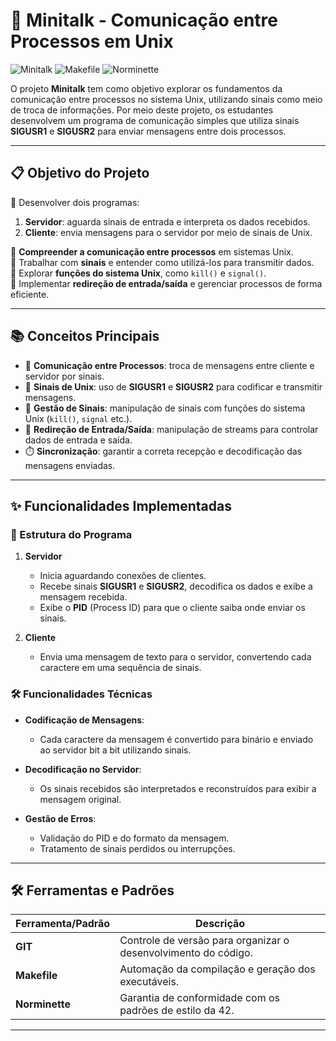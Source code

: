 # 📡 Minitalk - Comunicação entre Processos em Unix

![Minitalk](https://img.shields.io/badge/Language-C-blue) ![Makefile](https://img.shields.io/badge/Tool-Makefile-yellow) ![Norminette](https://img.shields.io/badge/Style-Norminette-green)

O projeto **Minitalk** tem como objetivo explorar os fundamentos da comunicação entre processos no sistema Unix, utilizando sinais como meio de troca de informações. Por meio deste projeto, os estudantes desenvolvem um programa de comunicação simples que utiliza sinais **SIGUSR1** e **SIGUSR2** para enviar mensagens entre dois processos.

---

## 📋 Objetivo do Projeto

🔹 Desenvolver dois programas:  
1. **Servidor**: aguarda sinais de entrada e interpreta os dados recebidos.  
2. **Cliente**: envia mensagens para o servidor por meio de sinais de Unix.  

🔹 **Compreender a comunicação entre processos** em sistemas Unix.  
🔹 Trabalhar com **sinais** e entender como utilizá-los para transmitir dados.  
🔹 Explorar **funções do sistema Unix**, como `kill()` e `signal()`.  
🔹 Implementar **redireção de entrada/saída** e gerenciar processos de forma eficiente.

---

## 📚 Conceitos Principais

- 🔄 **Comunicação entre Processos**: troca de mensagens entre cliente e servidor por sinais.  
- 📡 **Sinais de Unix**: uso de **SIGUSR1** e **SIGUSR2** para codificar e transmitir mensagens.  
- 🧵 **Gestão de Sinais**: manipulação de sinais com funções do sistema Unix (`kill()`, `signal` etc.).  
- 📂 **Redireção de Entrada/Saída**: manipulação de streams para controlar dados de entrada e saída.  
- ⏱️ **Sincronização**: garantir a correta recepção e decodificação das mensagens enviadas.  

---

## ✨ Funcionalidades Implementadas

### 🔧 Estrutura do Programa
1. **Servidor**  
   - Inicia aguardando conexões de clientes.  
   - Recebe sinais **SIGUSR1** e **SIGUSR2**, decodifica os dados e exibe a mensagem recebida.  
   - Exibe o **PID** (Process ID) para que o cliente saiba onde enviar os sinais.  

2. **Cliente**  
   - Envia uma mensagem de texto para o servidor, convertendo cada caractere em uma sequência de sinais.  

### 🛠️ Funcionalidades Técnicas
- **Codificação de Mensagens**:  
   - Cada caractere da mensagem é convertido para binário e enviado ao servidor bit a bit utilizando sinais.  

- **Decodificação no Servidor**:  
   - Os sinais recebidos são interpretados e reconstruídos para exibir a mensagem original.  

- **Gestão de Erros**:  
   - Validação do PID e do formato da mensagem.  
   - Tratamento de sinais perdidos ou interrupções.  

---

## 🛠️ Ferramentas e Padrões

| Ferramenta/Padrão      | Descrição                                               |
|-------------------------|-------------------------------------------------------|
| **GIT**                | Controle de versão para organizar o desenvolvimento do código. |
| **Makefile**           | Automação da compilação e geração dos executáveis.      |
| **Norminette**         | Garantia de conformidade com os padrões de estilo da 42. |

---


